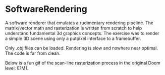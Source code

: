 # SoftwareRendering

A software renderer that emulates a rudimentary rendering pipeline. The matrix/vector math and rasterization is written from scratch to help understand fundamental 3d graphics concepts.
The exercise was to render a simple 3D scene using only a putpixel interface to a framebuffer.

Only .obj files can be loaded. Rendering is slow and nowhere near optimal. The code is far from clean.

Below is a fun gif of the scan-line rasterization process in the original Doom level: E1M1.

